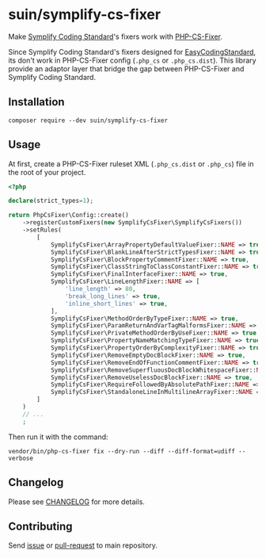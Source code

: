 # suin/symplify-cs-fixer

Make [Symplify Coding Standard]'s fixers work with [PHP-CS-Fixer].

[Symplify Coding Standard]: https://github.com/Symplify/CodingStandard
[PHP-CS-Fixer]: https://github.com/FriendsOfPHP/PHP-CS-Fixer

Since Symplify Coding Standard's fixers designed for [EasyCodingStandard], its don't work in PHP-CS-Fixer config (`.php_cs` or `.php_cs.dist`). This library provide an adaptor layer that bridge the gap between PHP-CS-Fixer and Symplify Coding Standard.

[EasyCodingStandard]: https://github.com/Symplify/EasyCodingStandard 

## Installation

```
composer require --dev suin/symplify-cs-fixer
```

## Usage

At first, create a PHP-CS-Fixer ruleset XML (`.php_cs.dist` or `.php_cs`) file in the root of your project.

```php
<?php

declare(strict_types=1);

return PhpCsFixer\Config::create()
    ->registerCustomFixers(new SymplifyCsFixer\SymplifyCsFixers())
    ->setRules(
        [
            SymplifyCsFixer\ArrayPropertyDefaultValueFixer::NAME => true,
            SymplifyCsFixer\BlankLineAfterStrictTypesFixer::NAME => true,
            SymplifyCsFixer\BlockPropertyCommentFixer::NAME => true,
            SymplifyCsFixer\ClassStringToClassConstantFixer::NAME => true,
            SymplifyCsFixer\FinalInterfaceFixer::NAME => true,
            SymplifyCsFixer\LineLengthFixer::NAME => [
                'line_length' => 80,
                'break_long_lines' => true,
                'inline_short_lines' => true,
            ],
            SymplifyCsFixer\MethodOrderByTypeFixer::NAME => true,
            SymplifyCsFixer\ParamReturnAndVarTagMalformsFixer::NAME => true,
            SymplifyCsFixer\PrivateMethodOrderByUseFixer::NAME => true,
            SymplifyCsFixer\PropertyNameMatchingTypeFixer::NAME => true,
            SymplifyCsFixer\PropertyOrderByComplexityFixer::NAME => true,
            SymplifyCsFixer\RemoveEmptyDocBlockFixer::NAME => true,
            SymplifyCsFixer\RemoveEndOfFunctionCommentFixer::NAME => true,
            SymplifyCsFixer\RemoveSuperfluousDocBlockWhitespaceFixer::NAME => true,
            SymplifyCsFixer\RemoveUselessDocBlockFixer::NAME => true,
            SymplifyCsFixer\RequireFollowedByAbsolutePathFixer::NAME => true,
            SymplifyCsFixer\StandaloneLineInMultilineArrayFixer::NAME => true,  
        ]
    )
    // ...
    ;
```

Then run it with the command:

```
vendor/bin/php-cs-fixer fix --dry-run --diff --diff-format=udiff --verbose
```

## Changelog

Please see [CHANGELOG](https://github.com/suin/php/blob/master/CHANGELOG.md) for more details.

## Contributing

Send [issue](https://github.com/suin/php/issues) or [pull-request](https://github.com/suin/php/pulls) to main repository.
